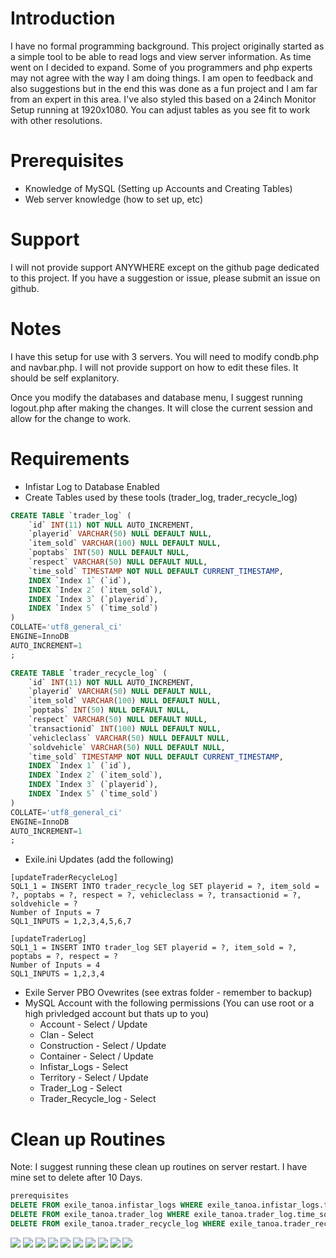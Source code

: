 
# Introduction
I have no formal programming background.  This project originally started as a simple tool to be able to read logs and view server information.  As time went on I decided to expand.  Some of you programmers and php experts may not agree with the way I am doing things.  I am open to feedback and also suggestions but in the end this was done as a fun project and I am far from an expert in this area.  I've also styled this based on a 24inch Monitor Setup running at 1920x1080.  You can adjust tables as you see fit to work with other resolutions.

# Prerequisites
* Knowledge of MySQL (Setting up Accounts and Creating Tables)
* Web server knowledge (how to set up, etc)

# Support
I will not provide support ANYWHERE except on the github page dedicated to this project.  If you have a suggestion or issue, please submit an issue on github.

# Notes
I have this setup for use with 3 servers.  You will need to modify condb.php and navbar.php.  I will not provide support on how to edit these files.  It should be self explanitory.

Once you modify the databases and database menu, I suggest running logout.php after making the changes.  It will close the current session and allow for the change to work.

# Requirements
* Infistar Log to Database Enabled
* Create Tables used by these tools (trader_log, trader_recycle_log)
```````````sql
CREATE TABLE `trader_log` (
	`id` INT(11) NOT NULL AUTO_INCREMENT,
	`playerid` VARCHAR(50) NULL DEFAULT NULL,
	`item_sold` VARCHAR(100) NULL DEFAULT NULL,
	`poptabs` INT(50) NULL DEFAULT NULL,
	`respect` VARCHAR(50) NULL DEFAULT NULL,
	`time_sold` TIMESTAMP NOT NULL DEFAULT CURRENT_TIMESTAMP,
	INDEX `Index 1` (`id`),
	INDEX `Index 2` (`item_sold`),
	INDEX `Index 3` (`playerid`),
	INDEX `Index 5` (`time_sold`)
)
COLLATE='utf8_general_ci'
ENGINE=InnoDB
AUTO_INCREMENT=1
;

CREATE TABLE `trader_recycle_log` (
	`id` INT(11) NOT NULL AUTO_INCREMENT,
	`playerid` VARCHAR(50) NULL DEFAULT NULL,
	`item_sold` VARCHAR(100) NULL DEFAULT NULL,
	`poptabs` INT(50) NULL DEFAULT NULL,
	`respect` VARCHAR(50) NULL DEFAULT NULL,
	`transactionid` INT(100) NULL DEFAULT NULL,
	`vehicleclass` VARCHAR(50) NULL DEFAULT NULL,
	`soldvehicle` VARCHAR(50) NULL DEFAULT NULL,
	`time_sold` TIMESTAMP NOT NULL DEFAULT CURRENT_TIMESTAMP,
	INDEX `Index 1` (`id`),
	INDEX `Index 2` (`item_sold`),
	INDEX `Index 3` (`playerid`),
	INDEX `Index 5` (`time_sold`)
)
COLLATE='utf8_general_ci'
ENGINE=InnoDB
AUTO_INCREMENT=1
;


```````````
* Exile.ini Updates (add the following)
```````````
[updateTraderRecycleLog]
SQL1_1 = INSERT INTO trader_recycle_log SET playerid = ?, item_sold = ?, poptabs = ?, respect = ?, vehicleclass = ?, transactionid = ?, soldvehicle = ?
Number of Inputs = 7
SQL1_INPUTS = 1,2,3,4,5,6,7

[updateTraderLog]
SQL1_1 = INSERT INTO trader_log SET playerid = ?, item_sold = ?, poptabs = ?, respect = ?
Number of Inputs = 4
SQL1_INPUTS = 1,2,3,4

```````````
* Exile Server PBO Ovewrites (see extras folder - remember to backup)
* MySQL Account with the following permissions (You can use root or a high privledged account but thats up to you)
	* Account - Select / Update
	* Clan - Select
	* Construction - Select / Update
	* Container - Select / Update
	* Infistar_Logs - Select
	* Territory - Select / Update
	* Trader_Log - Select
	* Trader_Recycle_log - Select

# Clean up Routines
Note:  I suggest running these clean up routines on server restart.  I have mine set to delete after 10 Days.

```````````sql
prerequisites
DELETE FROM exile_tanoa.infistar_logs WHERE exile_tanoa.infistar_logs.time < DATE_SUB(NOW(), INTERVAL 10 DAY);
DELETE FROM exile_tanoa.trader_log WHERE exile_tanoa.trader_log.time_sold < DATE_SUB(NOW(), INTERVAL 10 DAY);
DELETE FROM exile_tanoa.trader_recycle_log WHERE exile_tanoa.trader_recycle_log.time_sold < DATE_SUB(NOW(), INTERVAL 10 DAY);
```````````

![](http://i.imgur.com/AaZNH2C.png)
![](http://i.imgur.com/LYPa4lq.png)
![](http://i.imgur.com/wkei5I5.png)
![](http://i.imgur.com/cc7vaVg.png)
![](http://i.imgur.com/YnYhmAo.png)
![](http://i.imgur.com/2le0xLs.png)
![](http://i.imgur.com/70B57y6.png)
![](http://i.imgur.com/BAIo64r.png)
![](http://i.imgur.com/1BGMQQJ.png)
![](http://i.imgur.com/PycYMfS.png)
